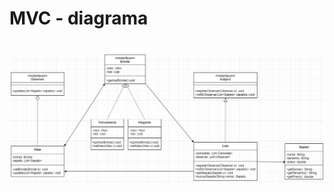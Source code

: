 <h1>MVC - diagrama</h1>

<h1 align="center"> <img src = "https://github.com/Diane-Moreno/bertoti/blob/main/Engenharia%20III/MVC/diagrama.png" height=auto width=800px></h1> 
